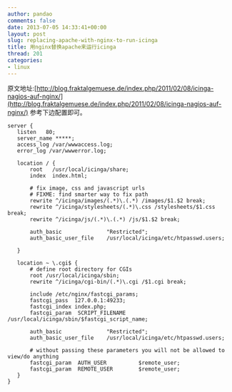```yaml
---
author: pandao
comments: false
date: 2013-07-05 14:33:41+00:00
layout: post
slug: replacing-apache-with-nginx-to-run-icinga
title: 用nginx替换apache来运行icinga
thread: 201
categories:
- linux
---
```


原文地址:[http://blog.fraktalgemuese.de/index.php/2011/02/08/icinga-nagios-auf-nginx/](http://blog.fraktalgemuese.de/index.php/2011/02/08/icinga-nagios-auf-nginx/)
参考下边配置即可。

	server {
	   listen   80;
	   server_name *****;
	   access_log /var/wwwaccess.log;
	   error_log /var/wwwerror.log;
	
	   location / {
	       root   /usr/local/icinga/share;
	       index  index.html;
	
	       # fix image, css and javascript urls
	       # FIXME: find smarter way to fix path
	       rewrite ^/icinga/images/(.*)\.(.*) /images/$1.$2 break;
	       rewrite ^/icinga/stylesheets/(.*)\.css /stylesheets/$1.css break;
	       rewrite ^/icinga/js/(.*)\.(.*) /js/$1.$2 break;
	
	       auth_basic              "Restricted";
	       auth_basic_user_file    /usr/local/icinga/etc/htpasswd.users;
	
	   }
	
	   location ~ \.cgi$ {
	       # define root directory for CGIs
	       root /usr/local/icinga/sbin;
	       rewrite ^/icinga/cgi-bin/(.*)\.cgi /$1.cgi break;
	
	       include /etc/nginx/fastcgi_params;
	       fastcgi_pass  127.0.0.1:49233;
	       fastcgi_index index.php;
	       fastcgi_param  SCRIPT_FILENAME  /usr/local/icinga/sbin/$fastcgi_script_name;
	
	       auth_basic              "Restricted";
	       auth_basic_user_file    /usr/local/icinga/etc/htpasswd.users;
	
	       # without passing these parameters you will not be allowed to view/do anything
	       fastcgi_param  AUTH_USER          $remote_user;
	       fastcgi_param  REMOTE_USER        $remote_user;
	   }
	}
	